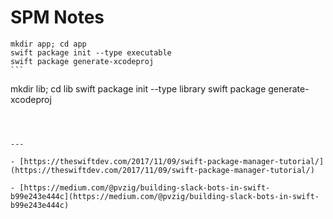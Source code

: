 SPM Notes
===


````
mkdir app; cd app
swift package init --type executable 
swift package generate-xcodeproj
```

````
mkdir lib; cd lib
swift package init --type library
swift package generate-xcodeproj
```



---

- [https://theswiftdev.com/2017/11/09/swift-package-manager-tutorial/](https://theswiftdev.com/2017/11/09/swift-package-manager-tutorial/)

- [https://medium.com/@pvzig/building-slack-bots-in-swift-b99e243e444c](https://medium.com/@pvzig/building-slack-bots-in-swift-b99e243e444c)



